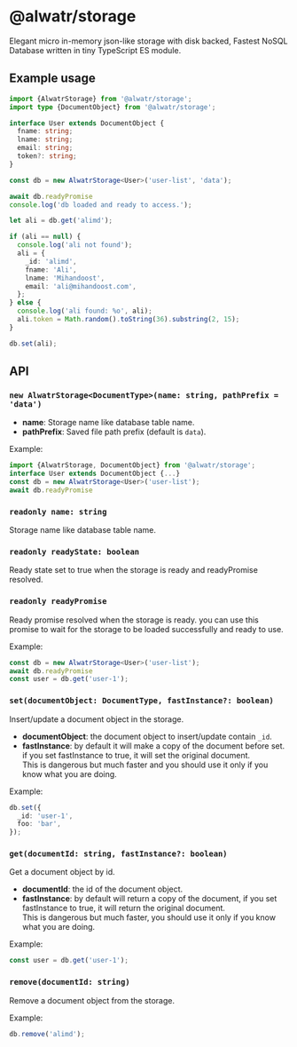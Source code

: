 # @alwatr/storage

Elegant micro in-memory json-like storage with disk backed, Fastest NoSQL Database written in tiny TypeScript ES module.

## Example usage

```ts
import {AlwatrStorage} from '@alwatr/storage';
import type {DocumentObject} from '@alwatr/storage';

interface User extends DocumentObject {
  fname: string;
  lname: string;
  email: string;
  token?: string;
}

const db = new AlwatrStorage<User>('user-list', 'data');

await db.readyPromise
console.log('db loaded and ready to access.');

let ali = db.get('alimd');

if (ali == null) {
  console.log('ali not found');
  ali = {
    _id: 'alimd',
    fname: 'Ali',
    lname: 'Mihandoost',
    email: 'ali@mihandoost.com',
  };
} else {
  console.log('ali found: %o', ali);
  ali.token = Math.random().toString(36).substring(2, 15);
}

db.set(ali);
```

## API

### `new AlwatrStorage<DocumentType>(name: string, pathPrefix = 'data')`

- **name**: Storage name like database table name.
- **pathPrefix**: Saved file path prefix (default is `data`).

Example:

```ts
import {AlwatrStorage, DocumentObject} from '@alwatr/storage';
interface User extends DocumentObject {...}
const db = new AlwatrStorage<User>('user-list');
await db.readyPromise
```

### `readonly name: string`

Storage name like database table name.

### `readonly readyState: boolean`

Ready state set to true when the storage is ready and readyPromise resolved.

### `readonly readyPromise`

Ready promise resolved when the storage is ready.
you can use this promise to wait for the storage to be loaded successfully and ready to use.

Example:

```ts
const db = new AlwatrStorage<User>('user-list');
await db.readyPromise
const user = db.get('user-1');
```

### `set(documentObject: DocumentType, fastInstance?: boolean)`

Insert/update a document object in the storage.

- **documentObject**: the document object to insert/update contain `_id`.
- **fastInstance**: by default it will make a copy of the document before set.  
if you set fastInstance to true, it will set the original document.  
This is dangerous but much faster and you should use it only if you know what you are doing.

Example:

```ts
db.set({
  _id: 'user-1',
  foo: 'bar',
});
```

### `get(documentId: string, fastInstance?: boolean)`

Get a document object by id.

- **documentId**: the id of the document object.
- **fastInstance**: by default will return a copy of the document, if you set fastInstance to true, it will return the original document.  
This is dangerous but much faster, you should use it only if you know what you are doing.

Example:

```ts
const user = db.get('user-1');
```

### `remove(documentId: string)`

Remove a document object from the storage.

Example:

```ts
db.remove('alimd');
```
